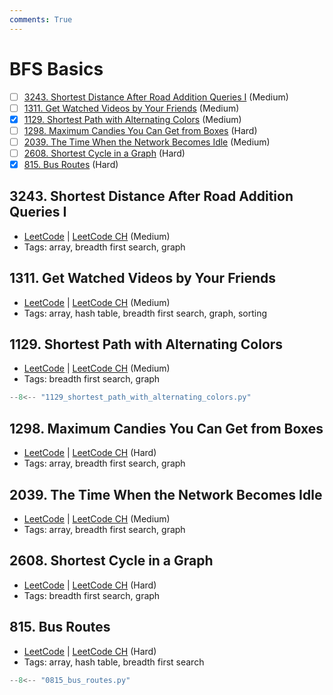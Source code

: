 ```yaml
---
comments: True
---
```


# BFS Basics

- [ ] [3243. Shortest Distance After Road Addition Queries I](https://leetcode.cn/problems/shortest-distance-after-road-addition-queries-i/) (Medium)
- [ ] [1311. Get Watched Videos by Your Friends](https://leetcode.cn/problems/get-watched-videos-by-your-friends/) (Medium)
- [x] [1129. Shortest Path with Alternating Colors](https://leetcode.cn/problems/shortest-path-with-alternating-colors/) (Medium)
- [ ] [1298. Maximum Candies You Can Get from Boxes](https://leetcode.cn/problems/maximum-candies-you-can-get-from-boxes/) (Hard)
- [ ] [2039. The Time When the Network Becomes Idle](https://leetcode.cn/problems/the-time-when-the-network-becomes-idle/) (Medium)
- [ ] [2608. Shortest Cycle in a Graph](https://leetcode.cn/problems/shortest-cycle-in-a-graph/) (Hard)
- [x] [815. Bus Routes](https://leetcode.cn/problems/bus-routes/) (Hard)

## 3243. Shortest Distance After Road Addition Queries I

-   [LeetCode](https://leetcode.com/problems/shortest-distance-after-road-addition-queries-i/) | [LeetCode CH](https://leetcode.cn/problems/shortest-distance-after-road-addition-queries-i/) (Medium)
-   Tags: array, breadth first search, graph


## 1311. Get Watched Videos by Your Friends

-   [LeetCode](https://leetcode.com/problems/get-watched-videos-by-your-friends/) | [LeetCode CH](https://leetcode.cn/problems/get-watched-videos-by-your-friends/) (Medium)
-   Tags: array, hash table, breadth first search, graph, sorting


## 1129. Shortest Path with Alternating Colors

-   [LeetCode](https://leetcode.com/problems/shortest-path-with-alternating-colors/) | [LeetCode CH](https://leetcode.cn/problems/shortest-path-with-alternating-colors/) (Medium)
-   Tags: breadth first search, graph

```python title="1129. Shortest Path with Alternating Colors"
--8<-- "1129_shortest_path_with_alternating_colors.py"
```

## 1298. Maximum Candies You Can Get from Boxes

-   [LeetCode](https://leetcode.com/problems/maximum-candies-you-can-get-from-boxes/) | [LeetCode CH](https://leetcode.cn/problems/maximum-candies-you-can-get-from-boxes/) (Hard)
-   Tags: array, breadth first search, graph


## 2039. The Time When the Network Becomes Idle

-   [LeetCode](https://leetcode.com/problems/the-time-when-the-network-becomes-idle/) | [LeetCode CH](https://leetcode.cn/problems/the-time-when-the-network-becomes-idle/) (Medium)
-   Tags: array, breadth first search, graph


## 2608. Shortest Cycle in a Graph

-   [LeetCode](https://leetcode.com/problems/shortest-cycle-in-a-graph/) | [LeetCode CH](https://leetcode.cn/problems/shortest-cycle-in-a-graph/) (Hard)
-   Tags: breadth first search, graph


## 815. Bus Routes

-   [LeetCode](https://leetcode.com/problems/bus-routes/) | [LeetCode CH](https://leetcode.cn/problems/bus-routes/) (Hard)
-   Tags: array, hash table, breadth first search

```python title="815. Bus Routes"
--8<-- "0815_bus_routes.py"
```
